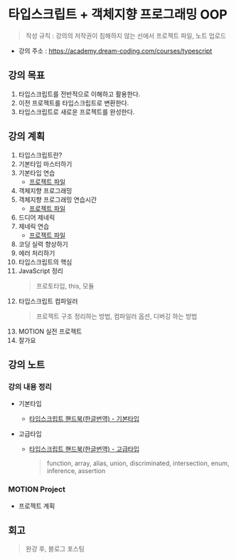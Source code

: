# 타입스크립트 + 객체지향 프로그래밍 OOP

> 작성 규칙 : 강의의 저작권이 침해하지 않는 선에서 프로젝트 파일, 노트 업로드

- 강의 주소 : https://academy.dream-coding.com/courses/typescript

## 강의 목표

1. 타입스크립트를 전반적으로 이해하고 활용한다.
2. 이전 프로젝트를 타입스크립트로 변환한다.
3. 타입스크립트로 새로운 프로젝트를 완성한다.

## 강의 계획

1. 타입스크립트란?
2. 기본타입 마스터하기
3. 기본타입 연습
   - [프로젝트 파일](./2-types-projects-quiz)
4. 객체지향 프로그래밍
5. 객체지향 프로그래밍 연습시간
   - [프로젝트 파일](./4-oop-project)
6. 드디어 제네릭
7. 제네릭 연습
   - [프로젝트 파일](./6-generic-project)
8. 코딩 실력 향상하기
9. 에러 처리하기
10. 타입스크립트의 핵심
11. JavaScript 정리
    > 프로토타입, this, 모듈
12. 타입스크립트 컴파일러
    > 프로젝트 구조 정리하는 방법, 컴파일러 옵션, 디버깅 하는 방법
13. MOTION 실전 프로젝트
14. 잘가요

## 강의 노트

### 강의 내용 정리

- 기본타입

  - [타입스크립트 핸드북(한글번역) - 기본타입](https://typescript-kr.github.io/pages/basic-types.html)

- 고급타입

  - [타입스크립트 핸드북(한글번역) - 고급타입](https://typescript-kr.github.io/pages/advanced-types.html)

    > function, array, alias, union, discriminated, intersection, enum, inference, assertion

### MOTION Project

- 프로젝트 계획

## 회고

> 완강 후, 블로그 포스팅

